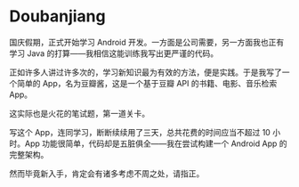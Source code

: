 Doubanjiang
===========

国庆假期，正式开始学习 Android 开发。一方面是公司需要，另一方面我也正有学习 Java 的打算——我相信这能训练我写出更严谨的代码。

正如许多人讲过许多次的，学习新知识最为有效的方法，便是实践。于是我写了一个简单的 App，名为豆瓣酱，这是一个基于豆瓣 API 的书籍、电影、音乐检索 App。

这实际也是火花的笔试题，第一道关卡。

写这个 App，连同学习，断断续续用了三天，总共花费的时间应当不超过 10 小时。App 功能很简单，代码却是五脏俱全——我在尝试构建一个 Android App 的完整架构。

然而毕竟新入手，肯定会有诸多考虑不周之处，请指正。
